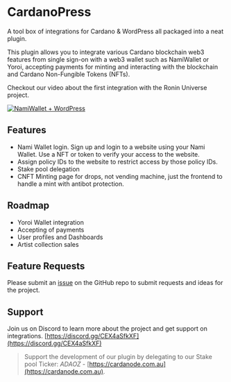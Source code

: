 # CardanoPress
A tool box of integrations for Cardano &amp; WordPress all packaged into a neat plugin.

This plugin allows you to integrate various Cardano blockchain web3 features from single sign-on with a web3 wallet such as NamiWallet or Yoroi, accepting payments for minting and interacting with the blockchain and Cardano Non-Fungible Tokens (NFTs).

Checkout our video about the first integration with the Ronin Universe project.

[![NamiWallet + WordPress](http://img.youtube.com/vi/eh4-Hy85xOQ/0.jpg)](http://www.youtube.com/watch?v=eh4-Hy85xOQ)


## Features

- Nami Wallet login. Sign up and login to a website using your Nami Wallet. Use a NFT or token to verify your access to the website.
- Assign policy IDs to the website to restrict access by those policy IDs.
- Stake pool delegation
- CNFT Minting page for drops, not vending machine, just the frontend to handle a mint with antibot protection.


## Roadmap

- Yoroi Wallet integration
- Accepting of payments
- User profiles and Dashboards
- Artist collection sales

## Feature Requests

Please submit an [issue](https://github.com/pbwebdev/cardanopress/issues) on the GitHub repo to submit requests and ideas for the project.

## Support

Join us on Discord to learn more about the project and get support on integrations.
[https://discord.gg/CEX4aSfkXF](https://discord.gg/CEX4aSfkXF)

> Support the development of our plugin by delegating to our Stake pool Ticker: *ADAOZ* - [https://cardanode.com.au](https://cardanode.com.au).
